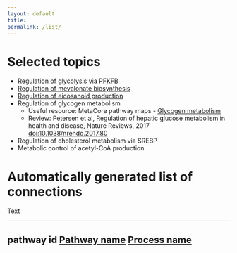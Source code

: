 ```yaml
---
layout: default
title: 
permalink: /list/
---
```


# Selected topics

* <a href="/glycolysis/">Regulation of glycolysis via PFKFB</a><br />
* <a href="/mevalonate/">Regulation of mevalonate biosynthesis</a><br />
* <a href="/eicosanoids/">Regulation of eicosanoid production</a><br />
* Regulation of glycogen metabolism<br />
   * Useful resource: MetaCore pathway maps - [Glycogen metabolism](http://pathwaymaps.com/maps/919)
   * Review: Petersen et al, Regulation of hepatic glucose metabolism in health and disease, Nature Reviews, 2017 [doi:10.1038/nrendo.2017.80](https://doi.org/10.1038/nrendo.2017.80)
* Regulation of cholesterol metabolism via SREBP<br />
* Metabolic control of acetyl-CoA production<br />

# Automatically generated list of connections

Text

---
pathway id 
<a href="https://reactome.org/">Pathway name</a> 
<a href="https://reactome.org/PathwayBrowser/">Process name</a> 
---
